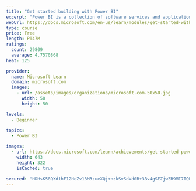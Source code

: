```yaml
---
title: "Get started building with Power BI"
excerpt: "Power BI is a collection of software services and applications that let you connect to all sorts of data sources and create compelling visuals and reports. You can benefit from receiving those reports, or you can share them with others inside or outside your organization. Learn the basics of Power BI, how its services and applications work together, and how they can be used to create or experience compelling visuals and analytics based on your data."
webUrl: https://docs.microsoft.com/en-us/learn/modules/get-started-with-power-bi/
type: course
price: Free
length: PT47M
ratings:
  count: 29809
  average: 4.7570868
heat: 125

provider:
  name: Microsoft Learn
  domain: microsoft.com
  images:
    - url: /assets/images/organizations/microsoft.com-50x50.jpg
      width: 50
      height: 50

levels:
  - Beginner

topics:
  - Power BI

images:
  - url: https://docs.microsoft.com/learn/achievements/get-started-power-bi-social.png
    width: 643
    height: 322
    isCached: true

secured: "HDHsK58QXd1hF12HeZv13M3zueXQj+nzkSvSdVd0B+3Bv4gSEZjwZR9MI7IQU7cgane0Av7IS2N3+jE1Zk74TggijwI2ZB6rK0PfGXhJJiOfeQKv8MS+bZtnrTB24GpIwp7DoUxQ/XxVp+wEzVRffMRzR74jyRvRHwbZNtbgILUBlKvRMMBqlk1v74QlKcQO4Jte76M1XrpWJ0HVwhkFpLsOKDK5Un0+d+xKAjcLC1OC8o6j12dZ18Op4HttNrpwzhHOsBj5V9PGqYHxzPhUSvnmdLikdGL7laj9/htVnfkAFf0gvHJiUFuEdqkPFjJY2PLi7VWuf+lRqTdQFJT7oLHt7TPX2wnFMZmsoW9d+3CSYrV19Bi8CXoImpoYhcM1l/8S4acGQpTUfuYhgInEyIor9esDaNredzEWqBd7TtuU13+BYCHvX8IVJwVRkC4n;uGSW80oVGUAZddMhDiqjKA=="
---
```



